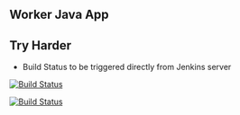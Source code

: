## Worker Java App

## Try Harder
* Build Status to be triggered directly from Jenkins server


[![Build Status](http://34.125.117.211:8080/buildStatus/icon?job=Instavote%2Fworker-build)](http://34.125.117.211:8080/job/Instavote/job/worker-build/)

[![Build Status](http://34.125.117.211:8080/buildStatus/icon?job=Instavote%2Fworker-test&subject=UnitTest)](http://34.125.117.211:8080/job/Instavote/job/worker-test/)
